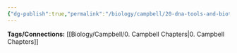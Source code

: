 ```yaml
---
{"dg-publish":true,"permalink":"/biology/campbell/20-dna-tools-and-biotechnology/","dgHomeLink":true,"dgPassFrontmatter":true}
---
```


**Tags/Connections:**
[[Biology/Campbell/0. Campbell Chapters|0. Campbell Chapters]]